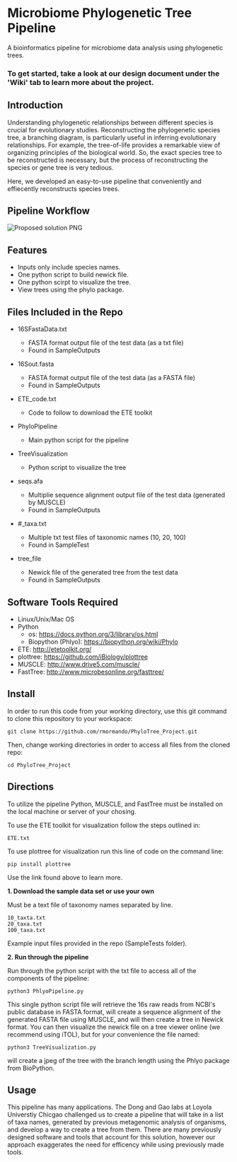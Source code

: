 # Microbiome Phylogenetic Tree Pipeline
A bioinformatics pipeline for microbiome data analysis using phylogenetic trees.

### To get started, take a look at our design document under the 'Wiki' tab to learn more about the project.


## Introduction
Understanding phylogenetic relationships between different species is crucial for evolutionary studies. Reconstructing the phylogenetic species tree, a branching diagram, is particularly useful in inferring evolutionary relationships. For example, the tree-of-life provides a remarkable view of organizing principles of the biological world. So, the exact species tree to be reconstructed is necessary, but the process of reconstructing the species or gene tree is very tedious.

Here, we developed an easy-to-use pipeline that conveniently and effiecently reconstructs species trees.


## Pipeline Workflow
![Proposed solution PNG](https://github.com/rmormando/PhyloTree_Project/blob/3b32002f30345eb6d91092f85482454cf84e63be/workflow_images/good_phylo.jpeg)


## Features
- Inputs only include species names.
- One python script to build newick file.
- One python scirpt to visualize the tree.
- View trees using the phylo package.


## Files Included in the Repo
- 16SFastaData.txt
  - FASTA format output file of the test data (as a txt file)
  - Found in SampleOutputs

- 16Sout.fasta
  - FASTA format output file of the test data (as a FASTA file)
  - Found in SampleOutputs

- ETE_code.txt
  - Code to follow to download the ETE toolkit

- PhyloPipeline
  - Main python script for the pipeline

- TreeVisualization
  - Python script to visualize the tree

- seqs.afa
  - Multiplie sequence alignment output file of the test data (generated by MUSCLE)
  - Found in SampleOutputs

- #_taxa.txt
  - Multiple txt test files of taxonomic names (10, 20, 100)
  - Found in SampleTest

- tree_file
  - Newick file of the generated tree from the test data
  - Found in SampleOutputs


## Software Tools Required
- Linux/Unix/Mac OS
- Python
  - os: https://docs.python.org/3/library/os.html
  - Biopython (Phlyo): https://biopython.org/wiki/Phylo
- ETE: http://etetoolkit.org/
- plottree: https://github.com/iBiology/plottree
- MUSCLE: http://www.drive5.com/muscle/
- FastTree: http://www.microbesonline.org/fasttree/


## Install
In order to run this code from your working directory, use this git command to clone this repository to your workspace:
```
git clone https://github.com/rmormando/PhyloTree_Project.git
```

Then, change working directories in order to access all files from the cloned repo:
```
cd PhyloTree_Project
```

## Directions

To utilize the pipeline Python, MUSCLE, and FastTree must be installed on the local machine or server of your chosing.

To use the ETE toolkit for visualization follow the steps outlined in:
```
ETE.txt
```

To use plottree for visualization run this line of code on the command line:
```
pip install plottree
```
Use the link found above to learn more.


**1. Download the sample data set or use your own** 

Must be a text file of taxonomy names separated by line.
```
10_taxta.txt
20_taxa.txt
100_taxa.txt
```
Example input files provided in the repo (SampleTests folder).


**2. Run through the pipeline** 

Run through the python script with the txt file to access all of the components of the pipeline:
```
python3 PhlyoPipeline.py
```
This single python script file will retrieve the 16s raw reads from NCBI's public database in FASTA format, will create a sequence alignment of the generated FASTA file using MUSCLE, and will then create a tree in Newick format. You can then visualize the newick file on a tree viewer online (we recommend using iTOL), but for your convenience the file named:
```
python3 TreeVisualization.py
```
will create a jpeg of the tree with the branch length using the Phlyo package from BioPython. 


## Usage

This pipeline has many applications. The Dong and Gao labs at Loyola Universtiy Chicgao challenged us to create a pipeline that will take in a list of taxa names, generated by previous metagenomic analysis of organisms, and develop a way to create a tree from them. There are many previously designed software and tools that account for this solution, however our approach exaggerates the need for efficency while using previously made tools.


